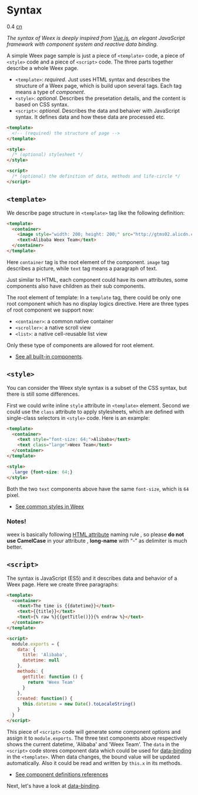 # Syntax
<span class="weex-version">0.4</span>
<a href="https://github.com/weexteam/article/issues/8"  class="weex-translate">cn</a>


*The syntax of Weex is deeply inspired from [Vue.js](http://vuejs.org/), an elegant JavaScript framework with component system and reactive data binding.*

A simple Weex page sample is just a piece of `<template>` code, a piece of `<style>` code and a piece of `<script>` code. The three parts together describe a whole Weex page.

- `<template>`: *required*. Just uses HTML syntax and describes the structure of a Weex page, which is build upon several tags. Each tag means a type of *component*.
- `<style>`: *optional*. Describes the presetation details, and the content is based on CSS syntax.
- `<script>`: *optional*. Describes the data and behaiver with JavaScript syntax. It defines data and how these data are processed etc.

```html
<template>
  <!-- (required) the structure of page -->
</template>

<style>
  /* (optional) stylesheet */
</style>

<script>
  /* (optional) the definition of data, methods and life-circle */
</script>
```

## `<template>`

We describe page structure in `<template>` tag like the following definition:

```html
<template>
  <container>
    <image style="width: 200; height: 200;" src="http://gtms02.alicdn.com/tps/i2/TB1QHKjMXXXXXadXVXX20ySQVXX-512-512.png"></image>
    <text>Alibaba Weex Team</text>
  </container>
</template>
```

Here `container` tag is the root element of the component. `image` tag describes a picture, while `text` tag means a paragraph of text.

Just similar to HTML, each component could have its own attributes, some components also have children as their sub components.

The root element of template: In a `template` tag, there could be only one root component which has no display logics directive. Here are three types of root component we support now:

- `<container>`: a common native container
- `<scroller>`: a native scroll view
- `<list>`: a native cell-reusable list view

Only these type of components are allowed for root element.

* [See all built-in components](../components/main.md).

## `<style>`

You can consider the Weex style syntax is a subset of the CSS syntax, but there is still some differences.

First we could write inline `style` attribute in `<template>` element. Second we could use the `class` attribute to apply stylesheets, which are defined with single-class selectors in `<style>` code. Here is an example:

```html
<template>
  <container>
    <text style="font-size: 64;">Alibaba</text>
    <text class="large">Weex Team</text>
  </container>
</template>

<style>
  .large {font-size: 64;}
</style>
```

Both the two `text` components above have the same `font-size`, which is `64` pixel.

* [See common styles in Weex](../references/common-style.md)


### Notes!
weex is basically following [HTML attribute](https://en.wikipedia.org/wiki/HTML_attribute) naming rule , so please **do not use CamelCase** in your attribute , **long-name** with “-” as delimiter is much better.

## `<script>`

The syntax is JavaScript (ES5) and it describes data and behavior of a Weex page. Here we create three paragraphs:

```html
<template>
  <container>
    <text>The time is {{datetime}}</text>
    <text>{{title}}</text>
    <text>{% raw %}{{getTitle()}}{% endraw %}</text>
  </container>
</template>

<script>
  module.exports = {
    data: {
      title: 'Alibaba',
      datetime: null
    },
    methods: {
      getTitle: function () {
        return 'Weex Team'
      }
    },
    created: function() {
      this.datetime = new Date().toLocaleString()
    }
  }
</script>
```

This piece of `<script>` code will generate some component options and assign it to `module.exports`. The three text components above respectively shows the current datetime, 'Alibaba' and 'Weex Team'. The `data` in the `<script>` code stores component data which could be used for [data-binding](./data-binding.md) in the `<template>`. When data changes, the bound value will be updated automatically. Also it could be read and written by `this.x` in its methods.

* [See component definitions references](../references/component-defs.md)

Next, let's have a look at [data-binding](./data-binding.md).
